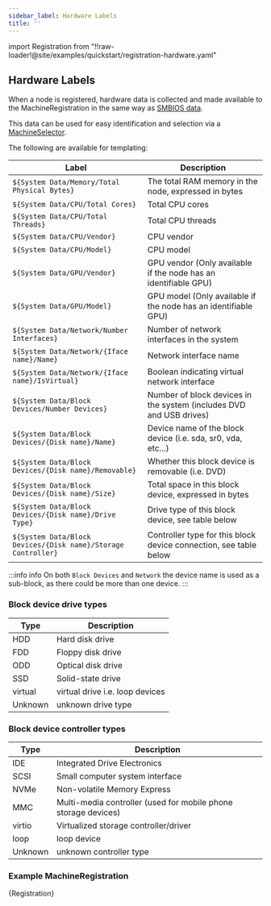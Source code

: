 ```yaml
---
sidebar_label: Hardware Labels
title: ''
---
```


import Registration from "!!raw-loader!@site/examples/quickstart/registration-hardware.yaml"

## Hardware Labels

When a node is registered, hardware data is collected and made available to the MachineRegistration in the same way as [SMBIOS data](smbios.md).

This data can be used for easy identification and selection via a [MachineSelector](machineinventoryselectortemplate-reference.md).

The following are available for templating:

| Label                                                         | Description                                                           |
| ------------------------------------------------------------- | --------------------------------------------------------------------- |
| `${System Data/Memory/Total Physical Bytes}`                  | The total RAM memory in the node, expressed in bytes                  |
| `${System Data/CPU/Total Cores}`                              | Total CPU cores                                                       |
| `${System Data/CPU/Total Threads}`                            | Total CPU threads                                                     |
| `${System Data/CPU/Vendor}`                                   | CPU vendor                                                            |
| `${System Data/CPU/Model}`                                    | CPU model                                                             |
| `${System Data/GPU/Vendor}`                                   | GPU vendor (Only available if the node has an identifiable GPU)       |
| `${System Data/GPU/Model}`                                    | GPU model (Only available if the node has an identifiable GPU)        |
| `${System Data/Network/Number Interfaces}`                    | Number of network interfaces in the system                            |
| `${System Data/Network/{Iface name}/Name}`                    | Network interface name                                                |
| `${System Data/Network/{Iface name}/IsVirtual}`               | Boolean indicating virtual network interface                          |
| `${System Data/Block Devices/Number Devices}`                 | Number of block devices in the system (includes DVD and USB drives)   |
| `${System Data/Block Devices/{Disk name}/Name}`               | Device name of the block device (i.e. sda, sr0, vda, etc...)          |
| `${System Data/Block Devices/{Disk name}/Removable}`          | Whether this block device is removable (i.e. DVD)                     |
| `${System Data/Block Devices/{Disk name}/Size}`               | Total space in this block device, expressed in bytes                  |
| `${System Data/Block Devices/{Disk name}/Drive Type}`         | Drive type of this block device, see table below                      |
| `${System Data/Block Devices/{Disk name}/Storage Controller}` | Controller type for this block device connection, see table below     |

:::info info
On both `Block Devices` and `Network` the device name is used as a sub-block, as there could be more than one device.
:::

### Block device drive types

| Type    | Description                     |
|---------|---------------------------------|
| HDD     | Hard disk drive                 |
| FDD     | Floppy disk drive               |
| ODD     | Optical disk drive              |
| SSD     | Solid-state drive               |
| virtual | virtual drive i.e. loop devices |
| Unknown | unknown drive type              |

### Block device controller types

| Type    | Description                                                    |
|---------|----------------------------------------------------------------|
| IDE     | Integrated Drive Electronics                                   |
| SCSI    | Small computer system interface                                |
| NVMe    | Non-volatile Memory Express                                    |
| MMC     | Multi-media controller (used for mobile phone storage devices) |
| virtio  | Virtualized storage controller/driver                          |
| loop    | loop device                                                    |
| Unknown | unknown controller type                                        |

### Example MachineRegistration

<CodeBlock language="yaml" title="registration example with smbios labels" showLineNumbers>{Registration}</CodeBlock>
